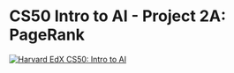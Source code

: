 # CS50 Intro to AI - Project 2A: PageRank


[![Harvard EdX CS50: Intro to AI](http://img.youtube.com/vi/tIFpbd9BAt4/0.jpg)](https://youtu.be/tIFpbd9BAt4)

